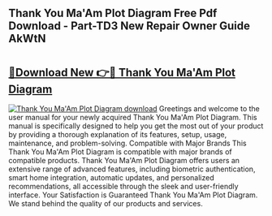 ## Thank You Ma'Am Plot Diagram Free Pdf Download - Part-TD3 New Repair Owner Guide AkWtN

# <h2><a href="http://dfkg0jl.blite.top/?on=Thank+You+Ma%27Am+Plot+Diagram">🔗Download New 👉🔴 Thank You Ma'Am Plot Diagram</a></h2>

[![Thank You Ma'Am Plot Diagram download](https://i.imgur.com/lujVjoI.png)](http://dfkg0jl.blite.top/?on=Thank+You+Ma%27Am+Plot+Diagram)
Greetings and welcome to the user manual for your newly acquired Thank You Ma'Am Plot Diagram. This manual is specifically designed to help you get the most out of your product by providing a thorough explanation of its features, setup, usage, maintenance, and problem-solving. Compatible with Major Brands This Thank You Ma'Am Plot Diagram is compatible with major brands of compatible products. Thank You Ma'Am Plot Diagram offers users an extensive range of advanced features, including biometric authentication, smart home integration, automatic updates, and personalized recommendations, all accessible through the sleek and user-friendly interface. Your Satisfaction is Guaranteed Thank You Ma'Am Plot Diagram. We stand behind the quality of our products and services.
